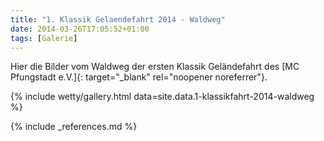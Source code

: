 ```yaml
---
title: "1. Klassik Gelaendefahrt 2014 - Waldweg"
date: 2014-03-26T17:05:52+01:00
tags: [Galerie]
---
```

Hier die Bilder vom Waldweg der ersten Klassik Geländefahrt des [MC Pfungstadt e.V.]{: target="_blank" rel="noopener noreferrer"}.

<!--more-->

{% include wetty/gallery.html data=site.data.1-klassikfahrt-2014-waldweg %}

{% include _references.md %}
